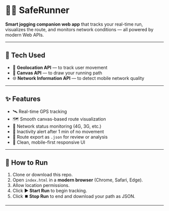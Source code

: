 # 🏃‍♂️ SafeRunner

**Smart jogging companion web app** that tracks your real-time run, visualizes the route, and monitors network conditions — all powered by modern Web APIs.

---

## 🔧 Tech Used

- 📍 **Geolocation API** — to track user movement
- 🎨 **Canvas API** — to draw your running path
- 🌐 **Network Information API** — to detect mobile network quality

---

## ✨ Features

- 🛰️ Real-time GPS tracking
- 🗺️ Smooth canvas-based route visualization
- 📶 Network status monitoring (4G, 3G, etc.)
- 🚨 Inactivity alert after 1 min of no movement
- 💾 Route export as `.json` for review or analysis
- 🧼 Clean, mobile-first responsive UI

---

## 🚀 How to Run

1. Clone or download this repo.
2. Open `index.html` in a **modern browser** (Chrome, Safari, Edge).
3. Allow location permissions.
4. Click **▶️ Start Run** to begin tracking.
5. Click **⏹️ Stop Run** to end and download your path as JSON.

---

